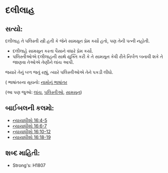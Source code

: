 # દલીલાહ 

## સત્યો: 

દલીલાહ તે પલિસ્તી સ્ત્રી હતી કે જેને સામસૂન પ્રેમ કર્યો હતો, પણ તેની પત્ની નહોતી.

* દલીલાહે સામસૂન કરતા પૈસાને વધારે પ્રેમ કર્યો.
* પલિસ્તીઓએ દલીલાહની સાથે યુક્તિ કરી કે તે સામસૂન કેવી રીતે નિર્બળ બનાવી શકે તે જાણવા તેઓએ તેણીને લાંચ આપી.

જયારે તેનું બળ જતું રહ્યું, ત્યારે પલિસ્તીઓએ તેને પકડી લીધો.

( ભાષાંતરના સૂચનો: [નામોનું ભાષાંતર](rc://gu/ta/man/translate/translate-names)

(આ પણ જુઓ: [લાંચ](../other/bribe.md), [પલિસ્તીઓ](../names/philistines.md), [સામસૂન](../names/samson.md))

## બાઈબલની કલમો: 

* [ન્યાયાધીશો 16:4-5](rc://gu/tn/help/jdg/16/04)
* [ન્યાયાધીશો 16:6-7](rc://gu/tn/help/jdg/16/06)
* [ન્યાયાધીશો 16:10-12](rc://gu/tn/help/jdg/16/10)
* [ન્યાયાધીશો 16:18-19](rc://gu/tn/help/jdg/16/18)

## શબ્દ માહિતી: 

* Strong's: H1807

